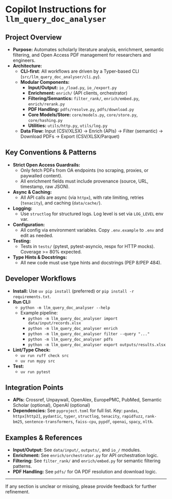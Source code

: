 # Copilot Instructions for `llm_query_doc_analyser`

## Project Overview
- **Purpose:** Automates scholarly literature analysis, enrichment, semantic filtering, and Open Access PDF management for researchers and engineers.
- **Architecture:**
  - **CLI-first**: All workflows are driven by a Typer-based CLI (`src/llm_query_doc_analyser/cli.py`).
  - **Modular Components:**
    - **Input/Output:** `io_/load.py`, `io_/export.py`
    - **Enrichment:** `enrich/` (API clients, orchestrator)
    - **Filtering/Semantics:** `filter_rank/`, `enrich/embed.py`, `enrich/rerank.py`
    - **PDF Handling:** `pdfs/resolve.py`, `pdfs/download.py`
    - **Core Models/Store:** `core/models.py`, `core/store.py`, `core/hashing.py`
    - **Utilities:** `utils/http.py`, `utils/log.py`
  - **Data Flow:** Input (CSV/XLSX) → Enrich (APIs) → Filter (semantic) → Download PDFs → Export (CSV/XLSX/Parquet)

## Key Conventions & Patterns
- **Strict Open Access Guardrails:**
  - Only fetch PDFs from OA endpoints (no scraping, proxies, or paywalled content).
  - All enrichment fields must include provenance (source, URL, timestamp, raw JSON).
- **Async & Caching:**
  - All API calls are async (via `httpx`), with rate limiting, retries (`tenacity`), and caching (`data/cache/`).
- **Logging:**
  - Use `structlog` for structured logs. Log level is set via `LOG_LEVEL` env var.
- **Configuration:**
  - All config via environment variables. Copy `.env.example` to `.env` and edit as needed.
- **Testing:**
  - Tests in `tests/` (pytest, pytest-asyncio, respx for HTTP mocks). Coverage >= 80% expected.
- **Type Hints & Docstrings:**
  - All new code must use type hints and docstrings (PEP 8/PEP 484).

## Developer Workflows
- **Install:** Use `uv pip install` (preferred) or `pip install -r requirements.txt`.
- **Run CLI:**
  - `python -m llm_query_doc_analyser --help`
  - Example pipeline:
    - `python -m llm_query_doc_analyser import data/input/records.xlsx`
    - `python -m llm_query_doc_analyser enrich`
    - `python -m llm_query_doc_analyser filter --query "..."`
    - `python -m llm_query_doc_analyser pdfs`
    - `python -m llm_query_doc_analyser export outputs/results.xlsx`
- **Lint/Type Check:**
  - `uv run ruff check src`
  - `uv run mypy src`
- **Test:**
  - `uv run pytest`

## Integration Points
- **APIs:** Crossref, Unpaywall, OpenAlex, EuropePMC, PubMed, Semantic Scholar (optional), OpenAI (optional)
- **Dependencies:** See `pyproject.toml` for full list. Key: `pandas`, `httpx[http2]`, `pydantic`, `typer`, `structlog`, `tenacity`, `rapidfuzz`, `rank-bm25`, `sentence-transformers`, `faiss-cpu`, `pypdf`, `openai`, `spacy`, `nltk`.

## Examples & References
- **Input/Output:** See `data/input/`, `outputs/`, and `io_/` modules.
- **Enrichment:** See `enrich/orchestrator.py` for API orchestration logic.
- **Filtering:** See `filter_rank/` and `enrich/embed.py` for semantic filtering patterns.
- **PDF Handling:** See `pdfs/` for OA PDF resolution and download logic.

---

If any section is unclear or missing, please provide feedback for further refinement.
